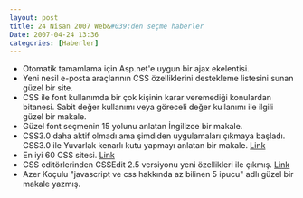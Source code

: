 ```yaml
---
layout: post
title: 24 Nisan 2007 Web&#039;den seçme haberler
Date: 2007-04-24 13:36
categories: [Haberler]
---
```


-   Otomatik tamamlama için Asp.net'e uygun bir ajax ekelentisi.
-   Yeni nesil e-posta araçlarının CSS özelliklerini destekleme
    listesini sunan güzel bir site.
-   CSS ile font kullanımda bir çok kişinin karar veremediği konulardan
    bitanesi. Sabit değer kullanımı veya göreceli değer kullanımı ile
    ilgili güzel bir makale. 
-   Güzel font seçmenin 15 yolunu anlatan İngilizce bir makale.
-   CSS3.0 daha aktif olmadı ama şimdiden uygulamaları çıkmaya başladı.
    CSS3.0 ile Yuvarlak kenarlı kutu yapmayı anlatan bir makale.
    [Link][4]
-   En iyi 60 CSS sitesi. [Link][5]
-   CSS editörlerinden CSSEdit 2.5 versiyonu yeni özellikleri ile
    çıkmış. [Link][6]
-   Azer Koçulu "javascript ve css hakkında az bilinen 5 ipucu" adlı
    güzel bir makale yazmış.


  [4]: http://24ways.org/2006/rounded-corner-boxes-the-css3-way "Link"
  [5]: http://www.wittysparks.com/2007/04/22/60-best-css-directories-you-would-die-to-watch/
    "Link"
  [6]: http://macrabbit.com/cssedit/ "Link"
